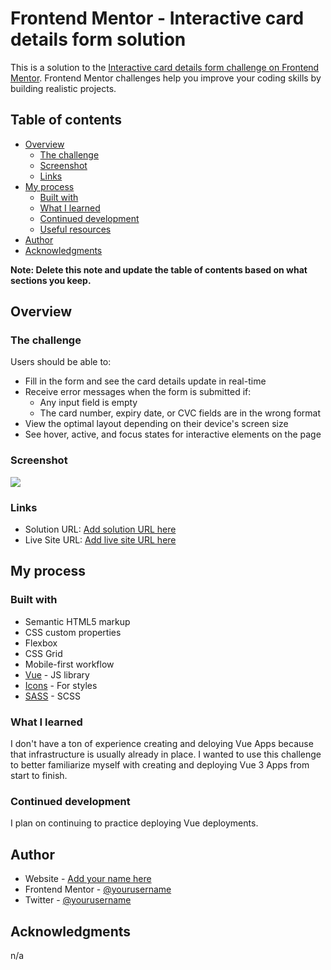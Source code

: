 # Frontend Mentor - Interactive card details form solution

This is a solution to the [Interactive card details form challenge on Frontend Mentor](https://www.frontendmentor.io/challenges/interactive-card-details-form-XpS8cKZDWw). Frontend Mentor challenges help you improve your coding skills by building realistic projects.

## Table of contents

-   [Overview](#overview)
    -   [The challenge](#the-challenge)
    -   [Screenshot](#screenshot)
    -   [Links](#links)
-   [My process](#my-process)
    -   [Built with](#built-with)
    -   [What I learned](#what-i-learned)
    -   [Continued development](#continued-development)
    -   [Useful resources](#useful-resources)
-   [Author](#author)
-   [Acknowledgments](#acknowledgments)

**Note: Delete this note and update the table of contents based on what sections you keep.**

## Overview

### The challenge

Users should be able to:

-   Fill in the form and see the card details update in real-time
-   Receive error messages when the form is submitted if:
    -   Any input field is empty
    -   The card number, expiry date, or CVC fields are in the wrong format
-   View the optimal layout depending on their device's screen size
-   See hover, active, and focus states for interactive elements on the page

### Screenshot

![](https://blakelyons.com/graphics/coding_challenges/interactive_credit_card_form/Blake-Lyons-Frontend-Mentor-Interactive-card-details-form.png)

### Links

-   Solution URL: [Add solution URL here](https://github.com/blakelyons/code-challenges/tree/interactive-credit-card-form/Interactive_Credit_Card_Form_Project_Files/interactive-credit-card-form)
-   Live Site URL: [Add live site URL here](https://frontend-mentor-code-challenge-interactive-credit-card.pages.dev)

## My process

### Built with

-   Semantic HTML5 markup
-   CSS custom properties
-   Flexbox
-   CSS Grid
-   Mobile-first workflow
-   [Vue](https://vuejs.org/) - JS library
-   [Icons](https://iconify.design/) - For styles
-   [SASS](https://sass-guidelin.es/) - SCSS

### What I learned

I don't have a ton of experience creating and deloying Vue Apps because that infrastructure is usually already in place. I wanted to use this challenge to better familiarize myself with creating and deploying Vue 3 Apps from start to finish.

### Continued development

I plan on continuing to practice deploying Vue deployments.

## Author

-   Website - [Add your name here](https://www.blakelyons.com)
-   Frontend Mentor - [@yourusername](https://www.frontendmentor.io/profile/blakelyons)
-   Twitter - [@yourusername](https://www.twitter.com/blakelyons)

## Acknowledgments

n/a
